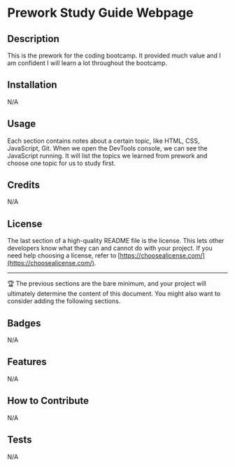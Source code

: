 # Prework Study Guide Webpage

## Description

This is the prework for the coding bootcamp.  It provided much value and I am confident I will learn a lot throughout the bootcamp.

## Installation

N/A

## Usage

Each section contains notes about a certain topic, like HTML, CSS, JavaScript, Git. When we open the DevTools console, we can see the JavaScript running. It will list the topics we learned from prework and choose one topic for us to study first.

## Credits

N/A

## License

The last section of a high-quality README file is the license. This lets other developers know what they can and cannot do with your project. If you need help choosing a license, refer to [https://choosealicense.com/](https://choosealicense.com/).

---

🏆 The previous sections are the bare minimum, and your project will ultimately determine the content of this document. You might also want to consider adding the following sections.

## Badges

N/A

## Features

N/A

## How to Contribute

N/A

## Tests

N/A